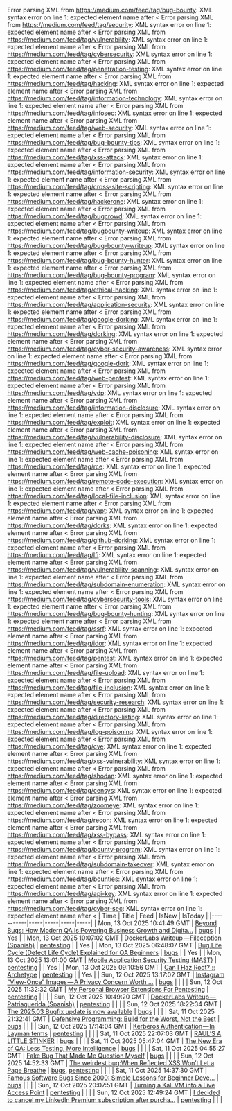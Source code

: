 Error parsing XML from https://medium.com/feed/tag/bug-bounty: XML syntax error on line 1: expected element name after <
Error parsing XML from https://medium.com/feed/tag/security: XML syntax error on line 1: expected element name after <
Error parsing XML from https://medium.com/feed/tag/vulnerability: XML syntax error on line 1: expected element name after <
Error parsing XML from https://medium.com/feed/tag/cybersecurity: XML syntax error on line 1: expected element name after <
Error parsing XML from https://medium.com/feed/tag/penetration-testing: XML syntax error on line 1: expected element name after <
Error parsing XML from https://medium.com/feed/tag/hacking: XML syntax error on line 1: expected element name after <
Error parsing XML from https://medium.com/feed/tag/information-technology: XML syntax error on line 1: expected element name after <
Error parsing XML from https://medium.com/feed/tag/infosec: XML syntax error on line 1: expected element name after <
Error parsing XML from https://medium.com/feed/tag/web-security: XML syntax error on line 1: expected element name after <
Error parsing XML from https://medium.com/feed/tag/bug-bounty-tips: XML syntax error on line 1: expected element name after <
Error parsing XML from https://medium.com/feed/tag/xss-attack: XML syntax error on line 1: expected element name after <
Error parsing XML from https://medium.com/feed/tag/information-security: XML syntax error on line 1: expected element name after <
Error parsing XML from https://medium.com/feed/tag/cross-site-scripting: XML syntax error on line 1: expected element name after <
Error parsing XML from https://medium.com/feed/tag/hackerone: XML syntax error on line 1: expected element name after <
Error parsing XML from https://medium.com/feed/tag/bugcrowd: XML syntax error on line 1: expected element name after <
Error parsing XML from https://medium.com/feed/tag/bugbounty-writeup: XML syntax error on line 1: expected element name after <
Error parsing XML from https://medium.com/feed/tag/bug-bounty-writeup: XML syntax error on line 1: expected element name after <
Error parsing XML from https://medium.com/feed/tag/bug-bounty-hunter: XML syntax error on line 1: expected element name after <
Error parsing XML from https://medium.com/feed/tag/bug-bounty-program: XML syntax error on line 1: expected element name after <
Error parsing XML from https://medium.com/feed/tag/ethical-hacking: XML syntax error on line 1: expected element name after <
Error parsing XML from https://medium.com/feed/tag/application-security: XML syntax error on line 1: expected element name after <
Error parsing XML from https://medium.com/feed/tag/google-dorking: XML syntax error on line 1: expected element name after <
Error parsing XML from https://medium.com/feed/tag/dorking: XML syntax error on line 1: expected element name after <
Error parsing XML from https://medium.com/feed/tag/cyber-security-awareness: XML syntax error on line 1: expected element name after <
Error parsing XML from https://medium.com/feed/tag/google-dork: XML syntax error on line 1: expected element name after <
Error parsing XML from https://medium.com/feed/tag/web-pentest: XML syntax error on line 1: expected element name after <
Error parsing XML from https://medium.com/feed/tag/vdp: XML syntax error on line 1: expected element name after <
Error parsing XML from https://medium.com/feed/tag/information-disclosure: XML syntax error on line 1: expected element name after <
Error parsing XML from https://medium.com/feed/tag/exploit: XML syntax error on line 1: expected element name after <
Error parsing XML from https://medium.com/feed/tag/vulnerability-disclosure: XML syntax error on line 1: expected element name after <
Error parsing XML from https://medium.com/feed/tag/web-cache-poisoning: XML syntax error on line 1: expected element name after <
Error parsing XML from https://medium.com/feed/tag/rce: XML syntax error on line 1: expected element name after <
Error parsing XML from https://medium.com/feed/tag/remote-code-execution: XML syntax error on line 1: expected element name after <
Error parsing XML from https://medium.com/feed/tag/local-file-inclusion: XML syntax error on line 1: expected element name after <
Error parsing XML from https://medium.com/feed/tag/vapt: XML syntax error on line 1: expected element name after <
Error parsing XML from https://medium.com/feed/tag/dorks: XML syntax error on line 1: expected element name after <
Error parsing XML from https://medium.com/feed/tag/github-dorking: XML syntax error on line 1: expected element name after <
Error parsing XML from https://medium.com/feed/tag/lfi: XML syntax error on line 1: expected element name after <
Error parsing XML from https://medium.com/feed/tag/vulnerability-scanning: XML syntax error on line 1: expected element name after <
Error parsing XML from https://medium.com/feed/tag/subdomain-enumeration: XML syntax error on line 1: expected element name after <
Error parsing XML from https://medium.com/feed/tag/cybersecurity-tools: XML syntax error on line 1: expected element name after <
Error parsing XML from https://medium.com/feed/tag/bug-bounty-hunting: XML syntax error on line 1: expected element name after <
Error parsing XML from https://medium.com/feed/tag/ssrf: XML syntax error on line 1: expected element name after <
Error parsing XML from https://medium.com/feed/tag/idor: XML syntax error on line 1: expected element name after <
Error parsing XML from https://medium.com/feed/tag/pentest: XML syntax error on line 1: expected element name after <
Error parsing XML from https://medium.com/feed/tag/file-upload: XML syntax error on line 1: expected element name after <
Error parsing XML from https://medium.com/feed/tag/file-inclusion: XML syntax error on line 1: expected element name after <
Error parsing XML from https://medium.com/feed/tag/security-research: XML syntax error on line 1: expected element name after <
Error parsing XML from https://medium.com/feed/tag/directory-listing: XML syntax error on line 1: expected element name after <
Error parsing XML from https://medium.com/feed/tag/log-poisoning: XML syntax error on line 1: expected element name after <
Error parsing XML from https://medium.com/feed/tag/cve: XML syntax error on line 1: expected element name after <
Error parsing XML from https://medium.com/feed/tag/xss-vulnerability: XML syntax error on line 1: expected element name after <
Error parsing XML from https://medium.com/feed/tag/shodan: XML syntax error on line 1: expected element name after <
Error parsing XML from https://medium.com/feed/tag/censys: XML syntax error on line 1: expected element name after <
Error parsing XML from https://medium.com/feed/tag/zoomeye: XML syntax error on line 1: expected element name after <
Error parsing XML from https://medium.com/feed/tag/recon: XML syntax error on line 1: expected element name after <
Error parsing XML from https://medium.com/feed/tag/xss-bypass: XML syntax error on line 1: expected element name after <
Error parsing XML from https://medium.com/feed/tag/bounty-program: XML syntax error on line 1: expected element name after <
Error parsing XML from https://medium.com/feed/tag/subdomain-takeover: XML syntax error on line 1: expected element name after <
Error parsing XML from https://medium.com/feed/tag/bounties: XML syntax error on line 1: expected element name after <
Error parsing XML from https://medium.com/feed/tag/api-key: XML syntax error on line 1: expected element name after <
Error parsing XML from https://medium.com/feed/tag/cyber-sec: XML syntax error on line 1: expected element name after <
| Time | Title | Feed | IsNew | IsToday |
|-----------|-----|-----|-----|-----|
| Mon, 13 Oct 2025 10:41:49 GMT | [Beyond Bugs: How Modern QA is Powering Business Growth and Digita...](https://freedium.cfd/https://medium.com/p/2e6a98f35991) | [bugs](https://medium.com/feed/tag/bugs) |  | Yes |
| Mon, 13 Oct 2025 10:07:02 GMT | [DockerLabs Writeup — Fileception (Spanish)](https://freedium.cfd/https://medium.com/p/7787a19a4458) | [pentesting](https://medium.com/feed/tag/pentesting) |  | Yes |
| Mon, 13 Oct 2025 06:48:07 GMT | [ Bug Life Cycle (Defect Life Cycle) Explained for QA Beginners](https://freedium.cfd/https://medium.com/p/4f6b3e35d071) | [bugs](https://medium.com/feed/tag/bugs) |  | Yes |
| Mon, 13 Oct 2025 13:01:00 GMT | [Mobile Application Security Testing (MAST)](https://freedium.cfd/https://medium.com/p/4d7699dcd889) | [pentesting](https://medium.com/feed/tag/pentesting) |  | Yes |
| Mon, 13 Oct 2025 09:10:56 GMT | [Can I Haz Root? :: Archetype](https://freedium.cfd/https://medium.com/p/563a6416c96e) | [pentesting](https://medium.com/feed/tag/pentesting) |  | Yes |
| Sun, 12 Oct 2025 13:17:02 GMT | [Instagram “View-Once” Images — A Privacy Concern Worth ...](https://freedium.cfd/https://medium.com/p/0614e508005e) | [bugs](https://medium.com/feed/tag/bugs) |  |  |
| Sun, 12 Oct 2025 11:32:32 GMT | [My Personal Browser Extensions For Pentesting](https://freedium.cfd/https://medium.com/p/fd8b72f4aec5) | [pentesting](https://medium.com/feed/tag/pentesting) |  |  |
| Sun, 12 Oct 2025 10:49:20 GMT | [DockerLabs Writeup — Patriaquerida (Spanish)](https://freedium.cfd/https://medium.com/p/748be259cf47) | [pentesting](https://medium.com/feed/tag/pentesting) |  |  |
| Sun, 12 Oct 2025 18:22:34 GMT | [The 2025.03 Bugfix update is now available](https://freedium.cfd/https://medium.com/p/847a1c20dd53) | [bugs](https://medium.com/feed/tag/bugs) |  |  |
| Sat, 11 Oct 2025 21:32:41 GMT | [Defensive Programming: Build for the Worst, Not the Best](https://freedium.cfd/https://medium.com/p/a2c19baaa9cd) | [bugs](https://medium.com/feed/tag/bugs) |  |  |
| Sun, 12 Oct 2025 17:14:04 GMT | [Kerberos Authentication — In Layman terms](https://freedium.cfd/https://medium.com/p/19ed33532206) | [pentesting](https://medium.com/feed/tag/pentesting) |  |  |
| Sat, 11 Oct 2025 22:07:03 GMT | [RAUL’S A LITTLE STINKER](https://freedium.cfd/https://medium.com/p/6ccec57a72de) | [bugs](https://medium.com/feed/tag/bugs) |  |  |
| Sat, 11 Oct 2025 05:47:04 GMT | [The New Era of QA: Less Testing, More Intelligence](https://freedium.cfd/https://medium.com/p/2beaf615b80c) | [bugs](https://medium.com/feed/tag/bugs) |  |  |
| Sat, 11 Oct 2025 04:55:27 GMT | [Fake Bug That Made Me Question Myself](https://freedium.cfd/https://medium.com/p/e5c076fb8e27) | [bugs](https://medium.com/feed/tag/bugs) |  |  |
| Sun, 12 Oct 2025 14:52:33 GMT | [The weirdest bug:When Reflected XSS Won’t Let a Page Breathe](https://freedium.cfd/https://medium.com/p/58be5cdfb569) | [bugs](https://medium.com/feed/tag/bugs), [pentesting](https://medium.com/feed/tag/pentesting) |  |  |
| Sat, 11 Oct 2025 14:37:30 GMT | [Famous Software Bugs Since 2000: Simple Lessons for Beginner Deve...](https://freedium.cfd/https://medium.com/p/9787fd569528) | [bugs](https://medium.com/feed/tag/bugs) |  |  |
| Sun, 12 Oct 2025 20:07:51 GMT | [Turning a Kali VM into a Live Access Point](https://freedium.cfd/https://medium.com/p/71b6f79d98ce) | [pentesting](https://medium.com/feed/tag/pentesting) |  |  |
| Sun, 12 Oct 2025 12:49:24 GMT | [I decided to cancel my LinkedIn Premium subscription after purcha...](https://freedium.cfd/https://medium.com/p/85011c3cce75) | [pentesting](https://medium.com/feed/tag/pentesting) |  |  |
